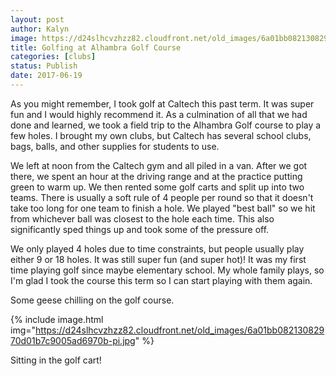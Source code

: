 ```yaml
---
layout: post
author: Kalyn
image: https://d24slhcvzhzz82.cloudfront.net/old_images/6a01bb08213082970d01bb09a36878970d-pi.jpg
title: Golfing at Alhambra Golf Course
categories: [clubs]
status: Publish
date: 2017-06-19
---
```


As you might remember, I took golf at Caltech this past term. It was super fun and I would highly recommend it. As a culmination of all that we had done and learned, we took a field trip to the Alhambra Golf course to play a few holes. I brought my own clubs, but Caltech has several school clubs, bags, balls, and other supplies for students to use.

We left at noon from the Caltech gym and all piled in a van. After we got there, we spent an hour at the driving range and at the practice putting green to warm up. We then rented some golf carts and split up into two teams. There is usually a soft rule of 4 people per round so that it doesn't take too long for one team to finish a hole. We played "best ball" so we hit from whichever ball was closest to the hole each time. This also significantly sped things up and took some of the pressure off.

We only played 4 holes due to time constraints, but people usually play either 9 or 18 holes. It was still super fun (and super hot)! It was my first time playing golf since maybe elementary school. My whole family plays, so I'm glad I took the course this term so I can start playing with them again.

<div class="photo-caption caption-xid-6a01bb08213082970d01bb09a36878970d" id="caption-xid-6a01bb08213082970d01bb09a36878970d">Some geese chilling on the golf course.


{% include image.html img="https://d24slhcvzhzz82.cloudfront.net/old_images/6a01bb08213082970d01b7c9005ad6970b-pi.jpg" %}<div class="photo-caption caption-xid-6a01bb08213082970d01b7c9005ad6970b" id="caption-xid-6a01bb08213082970d01b7c9005ad6970b">Sitting in the golf cart!


